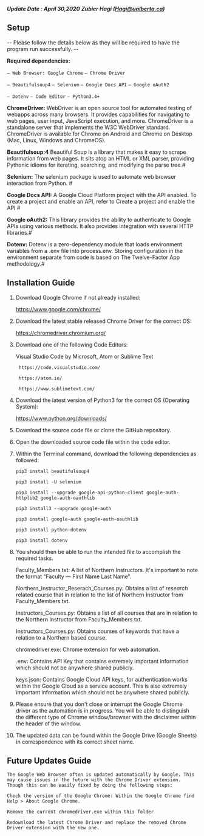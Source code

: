 **_Update Date : April 30,2020_**
**_Zubier Hagi (Hagi@ualberta.ca)_**

## Setup ##

-- Please follow the details below as they will be required to have the program run successfully. --

**Required dependencies:**

`— Web Browser: Google Chrome`
`— Chrome Driver`

`— Beautifulsoup4`
`— Selenium`
`— Google Docs API`
`— Google oAuth2`

`— Dotenv`
`— Code Editor`
`— Python3.4+`


**ChromeDriver:**
WebDriver is an open source tool for automated testing of webapps across many browsers. It provides capabilities for navigating to web pages, user input, JavaScript execution, and more.  ChromeDriver is a standalone server that implements the W3C WebDriver standard. ChromeDriver is available for Chrome on Android and Chrome on Desktop (Mac, Linux, Windows and ChromeOS).  


**Beautifulsoup:4**
Beautiful Soup is a library that makes it easy to scrape information from web pages. It sits atop an HTML or XML parser, providing Pythonic idioms for iterating, searching, and modifying the parse tree.#

**Selenium:**
The selenium package is used to automate web browser interaction from Python. #


**Google Docs API:**
A Google Cloud Platform project with the API enabled. To create a project and enable an API, refer to Create a project and enable the API #

**Google oAuth2:**
This library provides the ability to authenticate to Google APIs using various methods. It also provides integration with several HTTP libraries.#

**Dotenv:**
Dotenv is a zero-dependency module that loads environment variables from a .env file into process.env. Storing configuration in the environment separate from code is based on The Twelve-Factor App methodology.#


## Installation Guide ##
1) Download Google Chrome if not already installed:

    https://www.google.com/chrome/

2) Download the latest stable released Chrome Driver for the correct OS:

    https://chromedriver.chromium.org/

3) Download one of the following Code Editors:

    Visual Studio Code by Microsoft, Atom or Sublime Text
    
        https://code.visualstudio.com/
        
        https://atom.io/
        
        https://www.sublimetext.com/

4) Download the latest version of Python3 for the correct OS (Operating System):

    https://www.python.org/downloads/

5) Download the source code file or clone the GitHub repository. 

6) Open the downloaded source code file within the code editor.

7) Within the Terminal command, download the following dependencies as followed:

   `pip3 install beautifulsoup4`
    
   `pip3 install -U selenium`
    
   `pip3 install --upgrade google-api-python-client google-auth-httplib2 google-auth-oauthlib`
    
   `pip3 install3 --upgrade google-auth`
    
   `pip3 install google-auth google-auth-oauthlib`
    
   `pip3 install python-dotenv`
    
   `pip3 install dotenv`

8) You should then be able to run the intended file to accomplish the required tasks.

    Faculty_Members.txt: A list of Northern Instructors. It's important to note the format “Faculty — First Name Last Name”.

    Northern_Instructor_Reserach_Courses.py: Obtains a list of *research* related course that in relation to the list of Northern Instructor from Faculty_Members.txt.
    
    Instructors_Courses.py: Obtains a list of all courses that are in relation to the Northern Instructor from Faculty_Members.txt.

    Instructors_Courses.py: Obtains courses of keywords that have a relation to a Northern based course.

    chromedriver.exe: Chrome extension for web automation.

    .env: Contains API Key that contains extremely important information which should not be anywhere shared publicly. 

    keys.json: Contains Google Cloud API keys, for authentication works within the Google Cloud as a service account. This is also extremely important information which should not be anywhere shared publicly.

9) Please ensure that you don't close or interrupt the Google Chrome driver as the automation is in progress. You will be able to distinguish the different type of Chrome window/browser with the disclaimer within the header of the window.

10) The updated data can be found within the Google Drive (Google Sheets) in correspondence with its correct sheet name.


## Future Updates Guide ## 

    The Google Web Browser often is updated automatically by Google. This may cause issues in the future with the Chrome Driver extension. Though this can be easily fixed by doing the following steps:

    Check the version of the Google Chrome: Within the Google Chrome find Help > About Google Chrome.
    
    Remove the current chromedriver.exe within this folder
    
    Redownload the latest Chrome Driver and replace the removed Chrome Driver extension with the new one.
